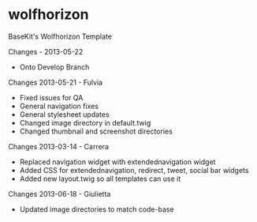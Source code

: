 wolfhorizon
===========

BaseKit's Wolfhorizon Template

Changes - 2013-05-22
+ Onto Develop Branch

Changes 2013-05-21 - Fulvia
+ Fixed issues for QA
+ General navigation fixes
+ General stylesheet updates
+ Changed image directory in default.twig
+ Changed thumbnail and screenshot directories

Changes 2013-03-14 - Carrera
+ Replaced navigation widget with extendednavigation widget
+ Added CSS for extendednavigation, redirect, tweet, social bar widgets
+ Added new layout.twig so all templates can use it

Changes 2013-06-18 - Giulietta
+ Updated image directories to match code-base
